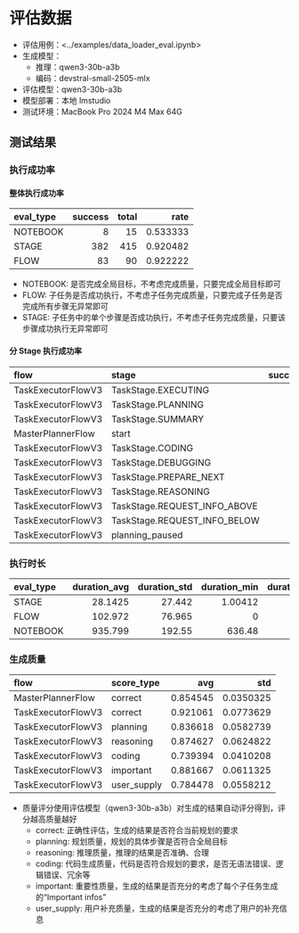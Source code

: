 # 评估数据

- 评估用例：<../examples/data_loader_eval.ipynb>
- 生成模型：
  - 推理：qwen3-30b-a3b
  - 编码：devstral-small-2505-mlx
- 评估模型：qwen3-30b-a3b
- 模型部署：本地 lmstudio
- 测试环境：MacBook Pro 2024 M4 Max 64G

## 测试结果

### 执行成功率

#### 整体执行成功率

| eval_type | success | total |     rate |
| :-------- | ------: | ----: | -------: |
| NOTEBOOK  |       8 |    15 | 0.533333 |
| STAGE     |     382 |   415 | 0.920482 |
| FLOW      |      83 |    90 | 0.922222 |

- NOTEBOOK: 是否完成全局目标，不考虑完成质量，只要完成全局目标即可
- FLOW: 子任务是否成功执行，不考虑子任务完成质量，只要完成子任务是否完成所有步骤无异常即可
- STAGE: 子任务中的单个步骤是否成功执行，不考虑子任务完成质量，只要该步骤成功执行无异常即可

#### 分 Stage 执行成功率

| flow               | stage                        | success | total |     rate |
| :----------------- | :--------------------------- | ------: | ----: | -------: |
| TaskExecutorFlowV3 | TaskStage.EXECUTING          |      59 |    87 | 0.678161 |
| TaskExecutorFlowV3 | TaskStage.PLANNING           |      83 |    87 | 0.954023 |
| TaskExecutorFlowV3 | TaskStage.SUMMARY            |      59 |    60 | 0.983333 |
| MasterPlannerFlow  | start                        |      15 |    15 |        1 |
| TaskExecutorFlowV3 | TaskStage.CODING             |      66 |    66 |        1 |
| TaskExecutorFlowV3 | TaskStage.DEBUGGING          |      21 |    21 |        1 |
| TaskExecutorFlowV3 | TaskStage.PREPARE_NEXT       |      28 |    28 |        1 |
| TaskExecutorFlowV3 | TaskStage.REASONING          |       9 |     9 |        1 |
| TaskExecutorFlowV3 | TaskStage.REQUEST_INFO_ABOVE |       1 |     1 |        1 |
| TaskExecutorFlowV3 | TaskStage.REQUEST_INFO_BELOW |      40 |    40 |        1 |
| TaskExecutorFlowV3 | planning_paused              |       1 |     1 |        1 |

### 执行时长

| eval_type | duration_avg | duration_std | duration_min | duration_max |
| :-------- | -----------: | -----------: | -----------: | -----------: |
| STAGE     |      28.1425 |       27.442 |      1.00412 |      167.552 |
| FLOW      |      102.972 |       76.965 |            0 |      373.909 |
| NOTEBOOK  |      935.799 |       192.55 |       636.48 |      1223.69 |

### 生成质量

| flow               | score_type  |      avg |       std |
| :----------------- | :---------- | -------: | --------: |
| MasterPlannerFlow  | correct     | 0.854545 | 0.0350325 |
| TaskExecutorFlowV3 | correct     | 0.921061 | 0.0773629 |
| TaskExecutorFlowV3 | planning    | 0.836618 | 0.0582739 |
| TaskExecutorFlowV3 | reasoning   | 0.874627 | 0.0624822 |
| TaskExecutorFlowV3 | coding      | 0.739394 | 0.0410208 |
| TaskExecutorFlowV3 | important   | 0.881667 | 0.0611325 |
| TaskExecutorFlowV3 | user_supply | 0.784478 | 0.0558212 |

- 质量评分使用评估模型（qwen3-30b-a3b）对生成的结果自动评分得到，评分越高质量越好
  - correct: 正确性评估，生成的结果是否符合当前规划的要求
  - planning: 规划质量，规划的具体步骤是否符合全局目标
  - reasoning: 推理质量，推理的结果是否准确、合理
  - coding: 代码生成质量，代码是否符合规划的要求，是否无语法错误、逻辑错误、冗余等
  - important: 重要性质量，生成的结果是否充分的考虑了每个子任务生成的“Important infos”
  - user_supply: 用户补充质量，生成的结果是否充分的考虑了用户的补充信息
